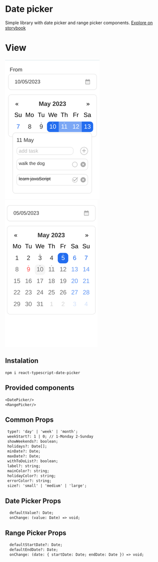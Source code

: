 # Date picker

Simple library with date picker and range picker components.
[Explore on storybook](https://calendar-8repo8mbe-deborodina.vercel.app/?path=/story/date-picker--primary)

# View

![calendar with todolist](./screenshots/calendar-todolist.png)
![month calendar](./screenshots/month-calendar.png)

## Instalation

```
npm i react-typescript-date-picker
```

## Provided components

```
<DatePicker/>
<RangePicker/>
```

## Common Props

```
 type?: 'day' | 'week' | 'month';
 weekStart?: 1 | 0; // 1-Monday 2-Sunday
 showWeekends?: boolean;
 holidays?: Date[];
 minDate?: Date;
 maxDate?: Date;
 withToDoList?: boolean;
 label?: string;
 mainColor?: string;
 holidayColor?: string;
 errorColor?: string;
 size?: 'small' | 'medium' | 'large';
```

## Date Picker Props

```
  defaultValue?: Date;
  onChange: (value: Date) => void;
```

## Range Picker Props

```
  defaultStartDate?: Date;
  defaultEndDate?: Date;
  onChange: (date: { startDate: Date; endDate: Date }) => void;
```

